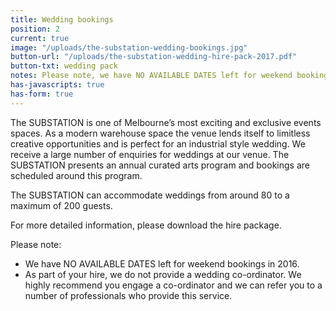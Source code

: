 ```yaml
---
title: Wedding bookings
position: 2
current: true
image: "/uploads/the-substation-wedding-bookings.jpg"
button-url: "/uploads/the-substation-wedding-hire-pack-2017.pdf"
button-txt: wedding pack
notes: Please note, we have NO AVAILABLE DATES left for weekend bookings in 2016.
has-javascripts: true
has-form: true
---
```


<!-- http://jekyllrb.com/docs/templates/#link -->

The SUBSTATION is one of Melbourne’s most exciting and exclusive events spaces. As a modern warehouse space the venue lends itself to limitless creative opportunities and is perfect for an industrial style wedding.  We receive a large number of enquiries for weddings at our venue. The SUBSTATION presents an annual curated arts program and bookings are scheduled around this program.

The SUBSTATION can accommodate weddings from around 80 to a maximum of 200 guests.

For more detailed information, please download the hire package.

Please note:

* We have NO AVAILABLE DATES left for weekend bookings in 2016.
* As part of your hire, we do not provide a wedding co-ordinator. We highly recommend you engage a co-ordinator and we can refer you to a number of professionals who provide this service.
